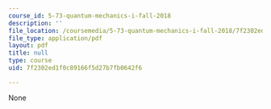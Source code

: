 ```yaml
---
course_id: 5-73-quantum-mechanics-i-fall-2018
description: ''
file_location: /coursemedia/5-73-quantum-mechanics-i-fall-2018/7f2302ed1f0c89166f5d27b7fb0642f6_MIT5_73F18_Lec30.pdf
file_type: application/pdf
layout: pdf
title: null
type: course
uid: 7f2302ed1f0c89166f5d27b7fb0642f6

---
```

None